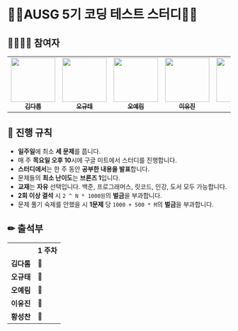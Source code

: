 # 👨‍💻AUSG 5기 코딩 테스트 스터디👩‍💻



## 👨‍👩‍👧‍👦 참여자

<table>
  <tr>
<!--       <td align="center"><a href="https://github.com/rdd9223"><img src="https://avatars.githubusercontent.com/u/46023074?v=4" width="100px;" alt=""/><br /><sub><b>강영우</b></sub></a></td> -->
          <td align="center"><a href="https://github.com/vo0a"><img src="https://avatars.githubusercontent.com/u/44438366?v=4" width="100px;" alt=""/><br /><sub><b>김다롬</b></sub></a></td>
    <td align="center"><a href="https://github.com/RustShark"><img src="https://avatars.githubusercontent.com/u/58954057?v=4" width="100px;" alt=""/><br /><sub><b>오규태</b></sub></a></td>
    <td align="center"><a href="https://github.com/Ohyaelim"><img src="https://avatars.githubusercontent.com/u/53201847?v=4" width="100px;" alt=""/><br /><sub><b>오예림</b></sub></a></td>
    <td align="center"><a href="https://github.com/nanaeu"><img src="https://avatars.githubusercontent.com/u/55730357?v=4" width="100px;" alt=""/><br /><sub><b>이유진</b></sub></a></td>
      <td align="center"><a href="https://github.com/plzprayme"><img src="https://avatars.githubusercontent.com/u/34934883?s=96&v=4" width="100px;" alt=""/><br /><sub><b>황성찬</b></sub></a></td>      
  </tr>
</table>



## 📢 진행 규칙 

* **일주일**에 최소 **세 문제**를 풉니다.
* 매 주 **목요일 오후 10**시에 구글 미트에서 스터디를 진행합니다.
* **스터디에서**는 한 주 동안 **공부한 내용을 발표**합니다.
* 문제들의 **최소 난이도**는 **브론즈 1**입니다.
* **교재**는 **자유** 선택입니다.  백준, 프로그래머스, 릿코드, 인강, 도서 모두 가능합니다.
* **2회 이상 결석** 시 `2 ^ N * 1000원`의 **벌금**을 부과합니다.
* 문제 풀기 숙제를 안했을 시 **1문제** 당 `1000 + 500 * M`의 **벌금**을 부과합니다.



## ✏ 출석부

<table>
    <tr>
            <th></th>
            <th><strong>1 주차</strong></th>
	</tr>
	<!-- 	<tr>
            <td><strong>강영우</strong></td>
        	<td>💯</td>
	</tr> -->
    <tr>
            <td><strong>김다롬</strong></td>
        	<td>💯</td>
    </tr>
    <tr>
            <td><strong>오규태</strong></td>
        	<td>💯</td>
    </tr>
    <tr>
            <td><strong>오예림</strong></td>
        	<td>💯</td>
    </tr>
    <tr>
            <td><strong>이유진</strong></td>
        	<td>💯</td>
    </tr>
    <tr>
            <td><strong>황성찬</strong></td>
	        <td>💯</td>
    </tr>
</table>

​		




